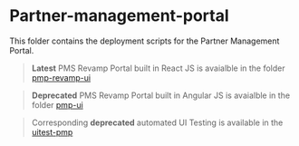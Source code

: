 # Partner-management-portal  

This folder contains the deployment scripts for the Partner Management Portal.

> **Latest** PMS Revamp Portal built in React JS is avaialble in the folder [pmp-revamp-ui](https://github.com/mosip/partner-management-portal/tree/v1.2.2.0/pmp-revamp-ui)

> **Deprecated** PMS Revamp Portal built in Angular JS is avaialble in the folder [pmp-ui](https://github.com/mosip/partner-management-portal/tree/v1.2.2.0/pmp-ui)

> Corresponding **deprecated** automated UI Testing is available in the [uitest-pmp](https://github.com/mosip/partner-management-portal/tree/v1.2.2.0/uitest-pmp)
  
